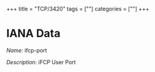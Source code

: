 +++
title = "TCP/3420"
tags = [""]
categories = [""]
+++

# IANA Data

_Name:_ ifcp-port

_Description:_ iFCP User Port

